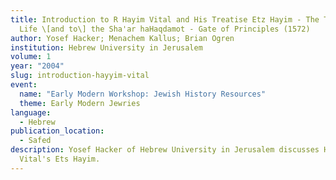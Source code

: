 ```yaml
---
title: Introduction to R Hayim Vital and His Treatise Etz Hayim - The Tree of
  Life \[and to\] the Sha'ar haHaqdamot - Gate of Principles (1572)
author: Yosef Hacker; Menachem Kallus; Brian Ogren
institution: Hebrew University in Jerusalem
volume: 1
year: "2004"
slug: introduction-hayyim-vital
event:
  name: "Early Modern Workshop: Jewish History Resources"
  theme: Early Modern Jewries
language:
  - Hebrew
publication_location:
  - Safed
description: Yosef Hacker of Hebrew University in Jerusalem discusses Hayim
  Vital's Ets Hayim.
---
```

